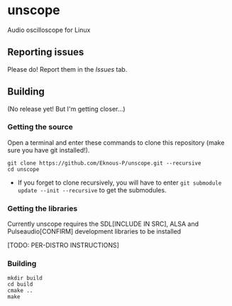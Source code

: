 # unscope

Audio oscilloscope for Linux

## Reporting issues

Please do! Report them in the *Issues* tab.

## Building

(No release yet! But I'm getting closer...)

### Getting the source

Open a terminal and enter these commands to clone this repository (make sure you have git installed!).
```
git clone https://github.com/Eknous-P/unscope.git --recursive
cd unscope
```

- If you forget to clone recursively, you will have to enter
`git submodule update --init --recursive`
to get the submodules.

### Getting the libraries

Currently unscope requires the SDL[INCLUDE IN SRC], ALSA and Pulseaudio[CONFIRM] development libraries to be installed

[TODO: PER-DISTRO INSTRUCTIONS]

### Building

```
mkdir build
cd build
cmake ..
make
```